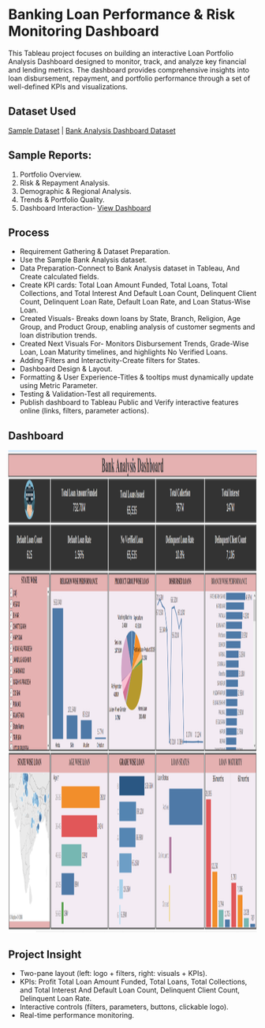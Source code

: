# Banking Loan Performance & Risk Monitoring Dashboard
This Tableau project focuses on building an interactive Loan Portfolio Analysis Dashboard designed to monitor, track, and analyze key financial and lending metrics. The dashboard provides comprehensive insights into loan disbursement, repayment, and portfolio performance through a set of well-defined KPIs and visualizations.

## Dataset Used
<a href = "https://github.com/Bajpai777/Tableau-Bank-Loan-Analytics-Funding-Collection-and-Risk-Insights-Dashboard/blob/main/Cleaned%20Bank%20Analysis%20Data.xlsx">Sample Dataset</a> | <a href= "https://github.com/Bajpai777/Tableau-Bank-Loan-Analytics-Funding-Collection-and-Risk-Insights-Dashboard/blob/main/Bank%20Analysis%20Dashboard.twbx">Bank Analysis Dashboard Dataset</a>

## Sample Reports:
1. Portfolio Overview.
2. Risk & Repayment Analysis.
3. Demographic & Regional Analysis.
4. Trends & Portfolio Quality.
5. Dashboard Interaction- <a href= "https://github.com/Bajpai777/Tableau-Bank-Loan-Analytics-Funding-Collection-and-Risk-Insights-Dashboard/blob/main/Tableau%20Bank%20Analysis%20Dashboard.png">View Dashboard</a>

## Process
- Requirement Gathering & Dataset Preparation.
- Use the Sample Bank Analysis dataset.
- Data Preparation-Connect to Bank Analysis dataset in Tableau, And Create calculated fields.
- Create KPI cards: Total Loan Amount Funded, Total Loans, Total Collections, and Total Interest And Default Loan Count, Delinquent Client Count, Delinquent Loan Rate, Default Loan Rate, and Loan Status-Wise Loan.
- Created Visuals- Breaks down loans by State, Branch, Religion, Age Group, and Product Group, enabling analysis of customer segments and loan distribution trends.
- Created Next Visuals For- Monitors Disbursement Trends, Grade-Wise Loan, Loan Maturity timelines, and highlights No Verified Loans.
- Adding Filters and Interactivity-Create filters for States.
- Dashboard Design & Layout.
- Formatting & User Experience-Titles & tooltips must dynamically update using Metric Parameter.
- Testing & Validation-Test all requirements.
- Publish dashboard to Tableau Public and Verify interactive features online (links, filters, parameter actions).

## Dashboard
<img width="1917" height="977" alt="Bank Analysis Dashboard" src="https://github.com/Bajpai777/Tableau-Bank-Loan-Analytics-Funding-Collection-and-Risk-Insights-Dashboard/blob/main/Tableau%20Bank%20Analysis%20Dashboard.png" />

## Project Insight
- Two-pane layout (left: logo + filters, right: visuals + KPIs).
- KPIs: Profit Total Loan Amount Funded, Total Loans, Total Collections, and Total Interest And Default Loan Count, Delinquent Client Count, Delinquent Loan Rate.
- Interactive controls (filters, parameters, buttons, clickable logo).
- Real-time performance monitoring.

